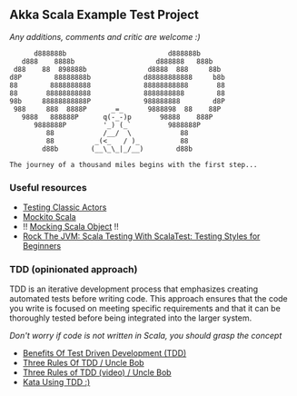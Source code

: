 ## Akka Scala Example Test Project
_Any additions, comments and critic are welcome :)_

```      
      d888888b                         d888888b
   d888    8888b                    d888888   888b
 d88    88  898888b               d8888  888     88b
d8P        88888888b             d88888888888     b8b
88        8888888888             88888888888       88
88       88888888888             8888888888        88
98b     88888888888P             988888888        d8P
 988     888  8888P      _=_      9888898  88    88P
   9888   888888P      q(-_-)p       98888    888P
      9888888P         '_) (_`         9888888P
         88            /__/  \            88
         88          _(<_   / )_          88
        d88b        (__\_\_|_/__)        d88b

The journey of a thousand miles begins with the first step...        
```

### Useful resources
- [Testing Classic Actors](https://doc.akka.io/docs/akka/current/testing.html)
- [Mockito Scala](https://github.com/mockito/mockito-scala#mockito-scala)
- !! [Mocking Scala Object](https://github.com/mockito/mockito-scala#mocking-scala-object) !!
- [Rock The JVM: Scala Testing With ScalaTest: Testing Styles for Beginners](https://www.youtube.com/watch?v=VqnEjorXq0k)


### TDD (opinionated approach)
TDD is an iterative development process that emphasizes creating automated tests before writing code. 
This approach ensures that the code you write is focused on meeting specific requirements 
and that it can be thoroughly tested before being integrated into the larger system.

_Don't worry if code is not written in Scala, you should grasp the concept_
- [Benefits Of Test Driven Development (TDD)](https://northcoders.com/company/blog/the-benefits-of-test-driven-development-tdd)
- [Three Rules Of TDD / Uncle Bob](http://butunclebob.com/ArticleS.UncleBob.TheThreeRulesOfTdd)
- [Three Rules of TDD (video) / Uncle Bob](https://www.youtube.com/watch?v=qkblc5WRn-U)
- [Kata Using TDD :)](https://www.statuscake.com/blog/serving-code-katas-using-test-driven-development/)
